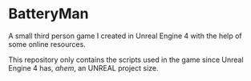 # BatteryMan
A small third person game I created in Unreal Engine 4 with the help of some online resources.

This repository only contains the scripts used in the game since Unreal Engine 4 has, *ahem*, an UNREAL project size.
